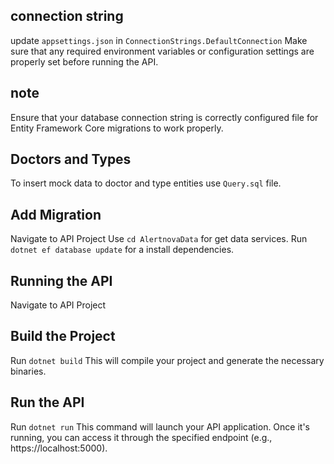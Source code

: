 ## connection string

update `appsettings.json`  in `ConnectionStrings.DefaultConnection` Make sure that any required environment variables or configuration settings are properly set before running the API.

## note

Ensure that your database connection string is correctly configured file for Entity Framework Core migrations to work properly.

## Doctors and Types

To insert mock data to doctor and type entities use `Query.sql` file.

## Add Migration

Navigate to API Project
Use `cd AlertnovaData` for get data services. 
Run `dotnet ef database update` for a install dependencies. 

## Running the API

Navigate to API Project

## Build the Project

Run `dotnet build` This will compile your project and generate the necessary binaries. 

## Run the API

Run `dotnet run` This command will launch your API application. Once it's running, you can access it through the specified endpoint (e.g., https://localhost:5000).



 
